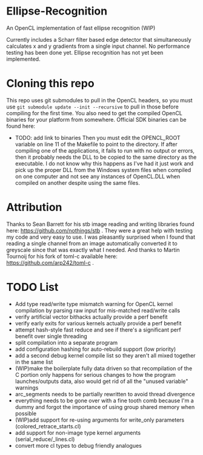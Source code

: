 # Ellipse-Recognition
An OpenCL implementation of fast ellipse recognition (WIP)

Currently includes a Scharr filter based edge detector that simultaneously 
calculates x and y gradients from a single input channel. No performance testing 
has been done yet. Ellipse recognition has not yet been implemented.

# Cloning this repo
This repo uses git submodules to pull in the OpenCL headers, so you must use
```git submodule update --init --recursive``` to pull in those before compiling for the
first time. You also need to get the compiled OpenCL binaries for your platform
from somewhere. Official SDK binaries can be found here:
* TODO: add link to binaries
Then you must edit the OPENCL_ROOT variable on line 11 of the Makefile to point 
to the directory. If after compiling one of the applications, it fails to run 
with no output or errors, then it probably needs the DLL to be copied to the 
same directory as the executable. I do not know why this happens as I've had it 
just work and pick up the proper DLL from the Windows system files when compiled
on one computer and not see any instances of OpenCL.DLL when compiled on another
despite using the same files.

# Attribution
Thanks to Sean Barrett for his stb image reading and writing libraries found 
here: https://github.com/nothings/stb . They were a great help with testing my 
code and very easy to use. I was pleasantly surprised when I found that reading 
a single channel from an image automatically converted it to greyscale since 
that was exactly what I needed.
And thanks to Martin Tournoij for his fork of toml-c available here: 
https://github.com/arp242/toml-c .

# TODO List
* Add type read/write type mismatch warning for OpenCL kernel compilation by 
parsing raw input for mis-matched read/write calls
* verify artificial vector bithacks actually provide a perf benefit
* verify early exits for various kernels actually provide a perf benefit
* attempt hash-style fast reduce and see if there's a significant perf benefit 
over single threading
* split compilation into a separate program
* add configuration hashing for auto-rebuild support (low priority)
* add a second debug kernel compile list so they aren't all mixed together in
the same list
* (WIP)make the boilerplate fully data driven so that recompilation of the C portion
only happens for serious changes to how the program launches/outputs data, also 
would get rid of all the "unused variable" warnings
* arc_segments needs to be partially rewritten to avoid thread divergence
* everything needs to be gone over with a fine tooth comb because I'm a dummy and
forgot the importance of using group shared memory when possible
* (WIP)add support for re-using arguments for write_only parameters (colored_retrace_starts.cl)
* add support for non-image type kernel arguments (serial_reduce/_lines.cl)
* convert more cl types to debug friendly analogues 